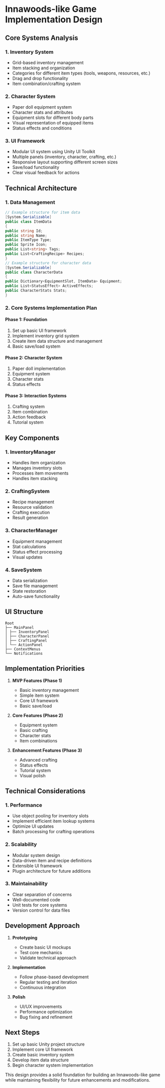 # Innawoods-like Game Implementation Design

## Core Systems Analysis

### 1. Inventory System
- Grid-based inventory management
- Item stacking and organization
- Categories for different item types (tools, weapons, resources, etc.)
- Drag and drop functionality
- Item combination/crafting system

### 2. Character System
- Paper doll equipment system
- Character stats and attributes
- Equipment slots for different body parts
- Visual representation of equipped items
- Status effects and conditions

### 3. UI Framework
- Modular UI system using Unity UI Toolkit
- Multiple panels (inventory, character, crafting, etc.)
- Responsive layout supporting different screen sizes
- Save/load functionality
- Clear visual feedback for actions

## Technical Architecture

### 1. Data Management
```csharp
// Example structure for item data
[System.Serializable]
public class ItemData
{
public string Id;
public string Name;
public ItemType Type;
public Sprite Icon;
public List<string> Tags;
public List<CraftingRecipe> Recipes;
}
// Example structure for character data
[System.Serializable]
public class CharacterData
{
public Dictionary<EquipmentSlot, ItemData> Equipment;
public List<StatusEffect> ActiveEffects;
public CharacterStats Stats;
}
```


### 2. Core Systems Implementation Plan

#### Phase 1: Foundation
1. Set up basic UI framework
2. Implement inventory grid system
3. Create item data structure and management
4. Basic save/load system

#### Phase 2: Character System
1. Paper doll implementation
2. Equipment system
3. Character stats
4. Status effects

#### Phase 3: Interaction Systems
1. Crafting system
2. Item combination
3. Action feedback
4. Tutorial system

## Key Components

### 1. InventoryManager
- Handles item organization
- Manages inventory slots
- Processes item movements
- Handles item stacking

### 2. CraftingSystem
- Recipe management
- Resource validation
- Crafting execution
- Result generation

### 3. CharacterManager
- Equipment management
- Stat calculations
- Status effect processing
- Visual updates

### 4. SaveSystem
- Data serialization
- Save file management
- State restoration
- Auto-save functionality

## UI Structure

```
Root
├── MainPanel
│ ├── InventoryPanel
│ ├── CharacterPanel
│ ├── CraftingPanel
│ └── ActionPanel
├── ContextMenus
└── Notifications
```


## Implementation Priorities

1. **MVP Features (Phase 1)**
   - Basic inventory management
   - Simple item system
   - Core UI framework
   - Basic save/load

2. **Core Features (Phase 2)**
   - Equipment system
   - Basic crafting
   - Character stats
   - Item combinations

3. **Enhancement Features (Phase 3)**
   - Advanced crafting
   - Status effects
   - Tutorial system
   - Visual polish

## Technical Considerations

### 1. Performance
- Use object pooling for inventory slots
- Implement efficient item lookup systems
- Optimize UI updates
- Batch processing for crafting operations

### 2. Scalability
- Modular system design
- Data-driven item and recipe definitions
- Extensible UI framework
- Plugin architecture for future additions

### 3. Maintainability
- Clear separation of concerns
- Well-documented code
- Unit tests for core systems
- Version control for data files

## Development Approach

1. **Prototyping**
   - Create basic UI mockups
   - Test core mechanics
   - Validate technical approach

2. **Implementation**
   - Follow phase-based development
   - Regular testing and iteration
   - Continuous integration

3. **Polish**
   - UI/UX improvements
   - Performance optimization
   - Bug fixing and refinement

## Next Steps

1. Set up basic Unity project structure
2. Implement core UI framework
3. Create basic inventory system
4. Develop item data structure
5. Begin character system implementation

This design provides a solid foundation for building an Innawoods-like game while maintaining flexibility for future enhancements and modifications.